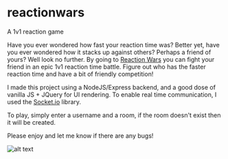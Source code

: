 # reactionwars
A 1v1 reaction game

Have you ever wondered how fast your reaction time was? Better yet, have you ever wondered how it stacks up against others? Perhaps a friend of yours? Well look no further.
By going to [Reaction Wars](https://reactionwarsv1.herokuapp.com/) you can fight your friend in an epic 1v1 reaction time battle. Figure out who has the faster
reaction time and have a bit of friendly competition!

I made this project using a NodeJS/Express backend, and a good dose of vanilla JS + JQuery for UI rendering. 
To enable real time communication, I used the [Socket.io](https://socket.io/) library.

To play, simply enter a username and a room, if the room doesn't exist then it will be created.

 Please enjoy and let me know if there are any bugs!
 
 ![alt text](badmeme.png)
